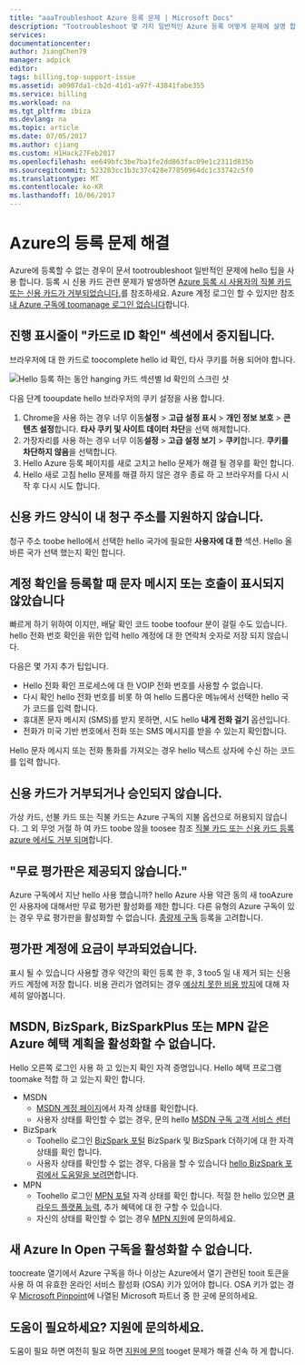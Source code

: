 ```yaml
---
title: "aaaTroubleshoot Azure 등록 문제 | Microsoft Docs"
description: "Tootroubleshoot 몇 가지 일반적인 Azure 등록 어떻게 문제에 설명 합니다."
services: 
documentationcenter: 
author: JiangChen79
manager: adpick
editor: 
tags: billing,top-support-issue
ms.assetid: a0907da1-cb2d-41d1-a97f-43841fabe355
ms.service: billing
ms.workload: na
ms.tgt_pltfrm: ibiza
ms.devlang: na
ms.topic: article
ms.date: 07/05/2017
ms.author: cjiang
ms.custom: H1Hack27Feb2017
ms.openlocfilehash: ee649bfc3be7ba1fe2dd863fac09e1c2311d835b
ms.sourcegitcommit: 523283cc1b3c37c428e77850964dc1c33742c5f0
ms.translationtype: MT
ms.contentlocale: ko-KR
ms.lasthandoff: 10/06/2017
---
```

# <a name="troubleshoot-sign-up-issues-for-azure"></a>Azure의 등록 문제 해결
Azure에 등록할 수 없는 경우이 문서 tootroubleshoot 일반적인 문제에 hello 팁을 사용 합니다. 등록 시 신용 카드 관련 문제가 발생하면 [Azure 등록 시 사용자의 직불 카드 또는 신용 카드가 거부되었습니다.](billing-credit-card-fails-during-azure-sign-up.md)를 참조하세요. Azure 계정 로그인 할 수 있지만 참조 [내 Azure 구독에 toomanage 로그인 없습니다](billing-cannot-login-subscription.md)합니다.

## <a name="progress-bar-hangs-in-identity-verification-by-card-section"></a>진행 표시줄이 "카드로 ID 확인" 섹션에서 중지됩니다.

브라우저에 대 한 카드로 toocomplete hello id 확인, 타사 쿠키를 허용 되어야 합니다.

![Hello 등록 하는 동안 hanging 카드 섹션별 Id 확인의 스크린 샷](./media/billing-troubleshoot-azure-sign-up-issues/identity-verification-hangs.PNG)

다음 단계 tooupdate hello 브라우저의 쿠키 설정을 사용 합니다.

1. Chrome을 사용 하는 경우 너무 이동**설정** > **고급 설정 표시** > **개인 정보 보호** > **콘텐츠 설정**합니다. **타사 쿠키 및 사이트 데이터 차단**을 선택 해제합니다.
2. 가장자리를 사용 하는 경우 너무 이동**설정** > **고급 설정 보기** > **쿠키**합니다. **쿠키를 차단하지 않음**을 선택합니다.
3. Hello Azure 등록 페이지를 새로 고치고 hello 문제가 해결 될 경우를 확인 합니다.
4. Hello 새로 고침 hello 문제를 해결 하지 않은 경우 종료 하 고 브라우저를 다시 시작 후 다시 시도 합니다.

## <a name="credit-card-form-doesnt-support-my-billing-address"></a>신용 카드 양식이 내 청구 주소를 지원하지 않습니다.
청구 주소 toobe hello에서 선택한 hello 국가에 필요한 **사용자에 대 한** 섹션. Hello 올바른 국가 선택 했는지 확인 합니다.

## <a name="no-text-messages-or-calls-during-sign-up-account-verification"></a>계정 확인을 등록할 때 문자 메시지 또는 호출이 표시되지 않았습니다
빠르게 하기 위하여 이지만, 배달 확인 코드 toobe toofour 분이 걸릴 수도 있습니다. hello 전화 번호 확인을 위한 입력 hello 계정에 대 한 연락처 숫자로 저장 되지 않습니다.

다음은 몇 가지 추가 팁입니다.
* Hello 전화 확인 프로세스에 대 한 VOIP 전화 번호를 사용할 수 없습니다.
* 다시 확인 hello 전화 번호를 비롯 하 여 hello 드롭다운 메뉴에서 선택한 hello 국가 코드를 입력 합니다.
* 휴대폰 문자 메시지 (SMS)를 받지 못하면, 시도 hello **내게 전화 걸기** 옵션입니다.
* 전화가 미국 기반 번호에서 전화 또는 SMS 메시지를 받을 수 있는지 확인합니다.

Hello 문자 메시지 또는 전화 통화를 가져오는 경우 hello 텍스트 상자에 수신 하는 코드를 입력 합니다.

## <a name="credit-card-declined-or-not-accepted"></a>신용 카드가 거부되거나 승인되지 않습니다.
가상 카드, 선불 카드 또는 직불 카드는 Azure 구독의 지불 옵션으로 허용되지 않습니다. 그 외 무엇 거절 하 여 카드 toobe 않을 toosee 참조 [직불 카드 또는 신용 카드 등록 azure 에서도 거부 되며](billing-credit-card-fails-during-azure-sign-up.md)합니다.

## <a name="free-trial-is-not-available"></a>"무료 평가판은 제공되지 않습니다."
Azure 구독에서 지난 hello 사용 했습니까? hello Azure 사용 약관 동의 새 tooAzure 인 사용자에 대해서만 무료 평가판 활성화를 제한 합니다. 다른 유형의 Azure 구독이 있는 경우 무료 평가판을 활성화할 수 없습니다. [종량제 구독](https://azure.microsoft.com/offers/ms-azr-0003p/) 등록을 고려합니다.

## <a name="i-saw-a-charge-on-my-free-trial-account"></a>평가판 계정에 요금이 부과되었습니다.
표시 될 수 있습니다 사용할 경우 약간의 확인 등록 한 후, 3 too5 일 내 제거 되는 신용 카드 계정에 저장 합니다. 비용 관리가 염려되는 경우 [예상치 못한 비용 방지](https://docs.microsoft.com/azure/billing/billing-getting-started)에 대해 자세히 알아봅니다.

## <a name="cant-activate-azure-benefit-plan-like-msdn-bizspark-bizsparkplus-or-mpn"></a>MSDN, BizSpark, BizSparkPlus 또는 MPN 같은 Azure 혜택 계획을 활성화할 수 없습니다.
Hello 오른쪽 로그인 사용 하 고 있는지 확인 자격 증명입니다. Hello 혜택 프로그램 toomake 적합 하 고 있는지 확인 합니다. 

* MSDN
  * [MSDN 계정 페이지](https://msdn.microsoft.com/subscriptions/manage/default.aspx)에서 자격 상태를 확인합니다.
  * 사용자 상태를 확인할 수 없는 경우, 문의 hello [MSDN 구독 고객 서비스 센터](https://msdn.microsoft.com/subscriptions/contactus.aspx)
* BizSpark
  * Toohello 로그인 [BizSpark 포털](https://www.microsoft.com/bizspark/default.aspx#start-two) BizSpark 및 BizSpark 더하기에 대 한 자격 상태를 확인 합니다.
  * 사용자 상태를 확인할 수 없는 경우, 다음을 할 수 있습니다 [hello BizSpark 포럼에서 도움말을 보려면](http://aka.ms/bzforums)합니다.
* MPN
  * Toohello 로그인 [MPN 포털](https://mspartner.microsoft.com/en/us/Pages/Locale.aspx) 자격 상태를 확인 합니다. 적절 한 hello 있으면 [클라우드 플랫폼 능력](https://mspartner.microsoft.com/en/us/pages/membership/cloud-platform-competency.aspx), 추가 혜택에 대 한 구할 수 있습니다.
  * 자신의 상태를 확인할 수 없는 경우 [MPN 지원](https://mspartner.microsoft.com/en/us/Pages/Support/Premium/contact-support.aspx)에 문의하세요.

## <a name="cant-activate-new-azure-in-open-subscription"></a>새 Azure In Open 구독을 활성화할 수 없습니다.
toocreate 열기에서 Azure 구독을 하나 이상는 Azure에서 열기 관련된 tooit 토큰을 사용 하 여 유효한 온라인 서비스 활성화 (OSA) 키가 있어야 합니다. OSA 키가 없는 경우 [Microsoft Pinpoint](http://pinpoint.microsoft.com/)에 나열된 Microsoft 파트너 중 한 곳에 문의하세요.

## <a name="need-help-contact-support"></a>도움이 필요하세요? 지원에 문의하세요.
도움이 필요 하면 여전히 필요 하면 [지원에 문의](https://portal.azure.com/?#blade/Microsoft_Azure_Support/HelpAndSupportBlade) tooget 문제가 해결 신속 하 게 합니다.
